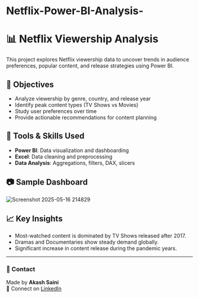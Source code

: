 # Netflix-Power-BI-Analysis-
# 📊 Netflix Viewership Analysis

This project explores Netflix viewership data to uncover trends in audience preferences, popular content, and release strategies using Power BI.

## 📌 Objectives
- Analyze viewership by genre, country, and release year
- Identify peak content types (TV Shows vs Movies)
- Study user preferences over time
- Provide actionable recommendations for content planning

## 🧰 Tools & Skills Used
- **Power BI**: Data visualization and dashboarding
- **Excel**: Data cleaning and preprocessing
- **Data Analysis**: Aggregations, filters, DAX, slicers

## 📷 Sample Dashboard
![Screenshot 2025-05-16 214829](https://github.com/user-attachments/assets/d1112e7e-afd2-41a9-a225-6ed69e729854)


## 📈 Key Insights
- Most-watched content is dominated by TV Shows released after 2017.
- Dramas and Documentaries show steady demand globally.
- Significant increase in content release during the pandemic years.
---

### 📌 Contact
Made by **Akash Saini**  
📧 Connect on [LinkedIn](https://www.linkedin.com/in/akash-saini1905)
